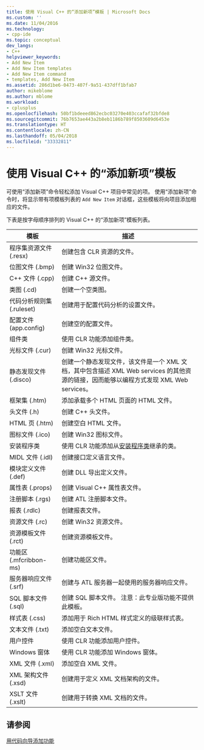 ```yaml
---
title: 使用 Visual C++ 的“添加新项”模板 | Microsoft Docs
ms.custom: ''
ms.date: 11/04/2016
ms.technology:
- cpp-ide
ms.topic: conceptual
dev_langs:
- C++
helpviewer_keywords:
- Add New Item
- Add New Item templates
- Add New Item command
- templates, Add New Item
ms.assetid: 286d1be6-0473-407f-9a51-437dff1bfab7
author: mikeblome
ms.author: mblome
ms.workload:
- cplusplus
ms.openlocfilehash: 50bf1bdeeed862ecbc03270e403ccafaf32bfde8
ms.sourcegitcommit: 76b7653ae443a2b8eb1186b789f8503609d6453e
ms.translationtype: HT
ms.contentlocale: zh-CN
ms.lasthandoff: 05/04/2018
ms.locfileid: "33332811"
---
```

# <a name="using-visual-c-add-new-item-templates"></a>使用 Visual C++ 的“添加新项”模板
可使用“添加新项”命令轻松添加 Visual C++ 项目中常见的项。 使用“添加新项”命令时，将显示带有项模板列表的 `Add New Item` 对话框，这些模板将向项目添加相应的文件。  
  
 下表是按字母顺序排列的 Visual C++ 的“添加新项”模板列表。  
  
|模板|描述|  
|--------------|-----------------|  
|程序集资源文件 (.resx)|创建包含 CLR 资源的文件。|  
|位图文件 (.bmp)|创建 Win32 位图文件。|  
|C++ 文件 (.cpp)|创建 C++ 源文件。|  
|类图 (.cd)|创建一个空类图。|  
|代码分析规则集 (.ruleset)|创建用于配置代码分析的设置文件。|  
|配置文件 (app.config)|创建空的配置文件。|  
|组件类|使用 CLR 功能添加组件类。|  
|光标文件 (.cur)|创建 Win32 光标文件。|  
|静态发现文件 (.disco)|创建一个静态发现文件，该文件是一个 XML 文档，其中包含描述 XML Web services 的其他资源的链接，因而能够以编程方式发现 XML Web services。|  
|框架集 (.htm)|添加承载多个 HTML 页面的 HTML 文件。|  
|头文件 (.h)|创建 C++ 头文件。|  
|HTML 页 (.htm)|创建空白 HTML 文件。|  
|图标文件 (.ico)|创建 Win32 图标文件。|  
|安装程序类|使用 CLR 功能添加从[安装程序类](https://msdn.microsoft.com/en-us/library/system.configuration.install.installer.aspx)继承的类。|  
|MIDL 文件 (.idl)|创建接口定义语言文件。|  
|模块定义文件 (.def)|创建 DLL 导出定义文件。|  
|属性表 (.props)|创建 Visual C++ 属性表文件。|  
|注册脚本 (.rgs)|创建 ATL 注册脚本文件。|  
|报表 (.rdlc)|创建报表文件。|  
|资源文件 (.rc)|创建 Win32 资源文件。|  
|资源模板文件 (.rct)|创建资源模板文件。|  
|功能区 (.mfcribbon-ms)|创建功能区文件。|  
|服务器响应文件 (.srf)|创建与 ATL 服务器一起使用的服务器响应文件。|  
|SQL 脚本文件 (.sql)|创建 SQL 脚本文件。 注意：此专业版功能不提供此模板。|  
|样式表 (.css)|添加用于 Rich HTML 样式定义的级联样式表。|  
|文本文件 (.txt)|添加空白文本文件。|  
|用户控件|使用 CLR 功能添加用户控件。|  
|Windows 窗体|使用 CLR 功能添加 Windows 窗体。|  
|XML 文件 (.xml)|添加空白 XML 文件。|  
|XML 架构文件 (.xsd)|创建用于定义 XML 文档架构的文件。|  
|XSLT 文件 (.xslt)|创建用于转换 XML 文档的文件。|  
  
## <a name="see-also"></a>请参阅  
 [用代码向导添加功能](../ide/adding-functionality-with-code-wizards-cpp.md)